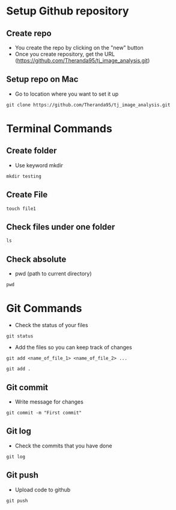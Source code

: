 # Setup Github repository 

## Create repo 
- You create the repo by clicking on the "new" button 
- Once you create repository, get the URL (https://github.com/Theranda95/tj_image_analysis.git)


## Setup repo on Mac
- Go to location where you want to set it up

```
git clone https://github.com/Theranda95/tj_image_analysis.git
```

# Terminal Commands

## Create folder
- Use keyword mkdir 

```
mkdir testing
```

## Create File 
```
touch file1
```
## Check files under one folder
```
ls
```

## Check absolute 
- pwd (path to current directory)
```
pwd
```


# Git Commands

- Check the status of your files

```
git status
```

- Add the files so you can keep track of changes
```
git add <name_of_file_1> <name_of_file_2> ...
```

```
git add .
```


## Git commit 
- Write message for changes 

```
git commit -m "First commit"
```


## Git log
- Check the commits that you have done
```
git log
```


## Git push
- Upload code to github

```
git push
```